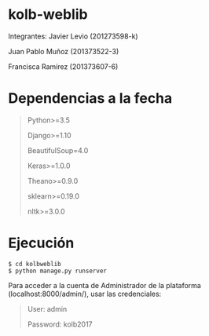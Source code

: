 # kolb-weblib
Integrantes:
  Javier Levio (201273598-k)
  
  Juan Pablo Muñoz (201373522-3)
  
  Francisca Ramírez (201373607-6)

# Dependencias a la fecha

>Python>=3.5
>
>Django>=1.10
>
>BeautifulSoup=4.0
>
>Keras>=1.0.0
>
>Theano>=0.9.0
>
>sklearn>=0.19.0
>
>nltk>=3.0.0

# Ejecución

```
$ cd kolbweblib
$ python manage.py runserver
```

Para acceder a la cuenta de Administrador de la plataforma (localhost:8000/admin/), usar las credenciales:

> User: admin
>
> Password: kolb2017 
